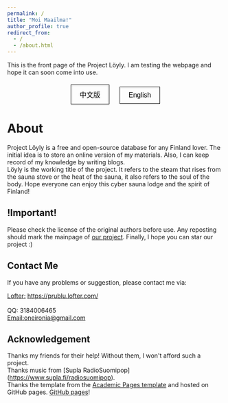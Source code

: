 ```yaml
---
permalink: /
title: "Moi Maailma!"
author_profile: true
redirect_from: 
  - /
  - /about.html
---
```


This is the front page of the Project Löyly. I am testing the webpage and hope it can soon come into use.

<style>
  .lang-button {
    display: inline-block;
    margin: 0 10px;
    padding: 10px 20px;
    background: none;
    border: 1px solid #000;
    text-align: center;
    cursor: pointer;
    outline: none;
    font-size: 16px;
    color: #000;
  }

  .lang-button:hover {
    border-color: #555;
  }

  .lang-buttons {
    text-align: center;
    margin-top: 20px;
  }
</style>

<div class="lang-buttons">
  <button class="lang-button" onclick="window.location.href='/zh/about/'">中文版</button>
  <button class="lang-button" onclick="window.location.href='/about/'">English</button>
</div>

About
======
Project Löyly is a free and open-source database for any Finland lover. The initial idea is to store an online version of my materials. Also, I can keep record of my knowledge by writing blogs. <br />
Löyly is the working title of the project. It refers to the steam that rises from the sauna stove or the heat of the sauna, it also refers to the soul of the body. Hope everyone can enjoy this cyber sauna lodge and the spirit of Finland!

!Important!
------
Please check the license of the original authors before use. Any reposting should mark the mainpage of [our project](https://github.com/Oneironia/PruBlu). Finally, I hope you can star our project :)

Contact Me
------
If you have any problems or suggestion, please contact me via:
<!-- TODO: update in sidebar -->
[Lofter:](https://prublu.lofter.com/) https://prublu.lofter.com/<br />
<br />
QQ: 3184006465<br />
[Email:](oneironia@gmail.com)oneironia@gmail.com

Acknowledgement
------
Thanks my friends for their help! Without them, I won't afford such a project.<br />
Thanks music from [Supla RadioSuomipop] (https://www.supla.fi/radiosuomipop).<br />
Thanks the template from the [Academic Pages template](https://github.com/academicpages/academicpages.github.io) and hosted on GitHub pages. [GitHub pages](https://pages.github.com)!

